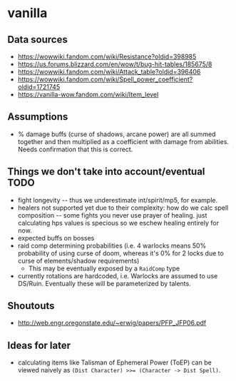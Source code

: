 # vanilla
## Data sources
- https://wowwiki.fandom.com/wiki/Resistance?oldid=398985
- https://us.forums.blizzard.com/en/wow/t/bug-hit-tables/185675/8
- https://wowwiki.fandom.com/wiki/Attack_table?oldid=396406
- https://wowwiki.fandom.com/wiki/Spell_power_coefficient?oldid=1721745
- https://vanilla-wow.fandom.com/wiki/Item_level

## Assumptions
- % damage buffs (curse of shadows, arcane power) are all summed together and then multiplied as a coefficient with damage from abilities. Needs confirmation that this is correct.

## Things we don't take into account/eventual TODO
- fight longevity -- thus we underestimate int/spirit/mp5, for example.
- healers not supported yet due to their complexity: how do we calc spell composition -- some fights you never use prayer of healing. just calculating hps values is specious so we eschew healing entirely for now.
- expected buffs on bosses
- raid comp determining probabilities (i.e. 4 warlocks means 50% probability of using curse of doom, whereas it's 0% for 2 locks due to curse of elements/shadow requirements)
  - This may be eventually exposed by a `RaidComp` type
- currently rotations are hardcoded, i.e. Warlocks are assumed to use DS/Ruin. Eventually these will be parameterized by talents.

## Shoutouts
- http://web.engr.oregonstate.edu/~erwig/papers/PFP_JFP06.pdf

## Ideas for later
- calculating items like Talisman of Ephemeral Power (ToEP) can be viewed naively as `(Dist Character) >>= (Character -> Dist Spell)`.
